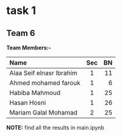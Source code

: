 
# task 1

## **Team 6**

**Team Members:-**

| Name                     | Sec |  BN |
| :----------------------- | :-: | --: |
| Alaa Seif elnasr Ibrahim |  1  |  11 |
| Ahmed mohamed farouk     |  1  |   6 |
| Habiba Mahmoud           |  1  |  25 |
| Hasan Hosni              |  1  |  26 |
| Mariam Galal Mohamad     |  2  |  25 |


**NOTE:** find all the results in main.ipynb

